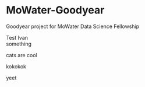 # MoWater-Goodyear
Goodyear project for MoWater Data Science Fellowship  

Test Ivan  
something

cats are cool

kokokok

yeet